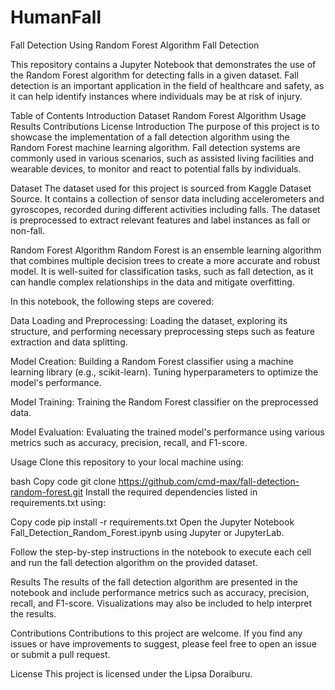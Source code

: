 # HumanFall
Fall Detection Using Random Forest Algorithm
Fall Detection

This repository contains a Jupyter Notebook that demonstrates the use of the Random Forest algorithm for detecting falls in a given dataset. Fall detection is an important application in the field of healthcare and safety, as it can help identify instances where individuals may be at risk of injury.

Table of Contents
Introduction
Dataset
Random Forest Algorithm
Usage
Results
Contributions
License
Introduction
The purpose of this project is to showcase the implementation of a fall detection algorithm using the Random Forest machine learning algorithm. Fall detection systems are commonly used in various scenarios, such as assisted living facilities and wearable devices, to monitor and react to potential falls by individuals.

Dataset
The dataset used for this project is sourced from Kaggle Dataset Source. It contains a collection of sensor data including accelerometers and gyroscopes, recorded during different activities including falls. The dataset is preprocessed to extract relevant features and label instances as fall or non-fall.

Random Forest Algorithm
Random Forest is an ensemble learning algorithm that combines multiple decision trees to create a more accurate and robust model. It is well-suited for classification tasks, such as fall detection, as it can handle complex relationships in the data and mitigate overfitting.

In this notebook, the following steps are covered:

Data Loading and Preprocessing: Loading the dataset, exploring its structure, and performing necessary preprocessing steps such as feature extraction and data splitting.

Model Creation: Building a Random Forest classifier using a machine learning library (e.g., scikit-learn). Tuning hyperparameters to optimize the model's performance.

Model Training: Training the Random Forest classifier on the preprocessed data.

Model Evaluation: Evaluating the trained model's performance using various metrics such as accuracy, precision, recall, and F1-score.

Usage
Clone this repository to your local machine using:

bash
Copy code
git clone https://github.com/cmd-max/fall-detection-random-forest.git
Install the required dependencies listed in requirements.txt using:

Copy code
pip install -r requirements.txt
Open the Jupyter Notebook Fall_Detection_Random_Forest.ipynb using Jupyter or JupyterLab.

Follow the step-by-step instructions in the notebook to execute each cell and run the fall detection algorithm on the provided dataset.

Results
The results of the fall detection algorithm are presented in the notebook and include performance metrics such as accuracy, precision, recall, and F1-score. Visualizations may also be included to help interpret the results.

Contributions
Contributions to this project are welcome. If you find any issues or have improvements to suggest, please feel free to open an issue or submit a pull request.

License
This project is licensed under the Lipsa Doraiburu.
